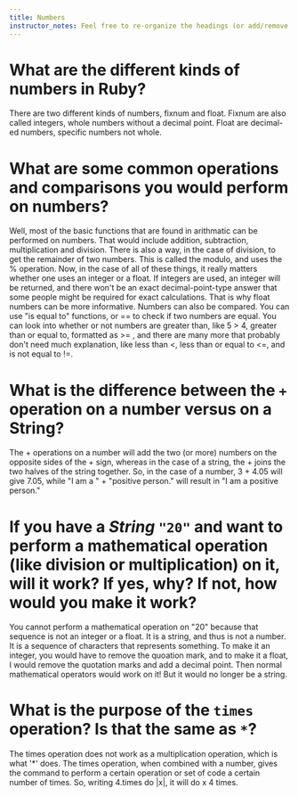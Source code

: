 ```yaml
---
title: Numbers
instructor_notes: Feel free to re-organize the headings (or add/remove headings) below. We included the headings for your benefit, but it's 100% fine if you want to write your responses in some different structure.
---
```


# What are the different kinds of numbers in Ruby?

There are two different kinds of numbers, fixnum and float. Fixnum are also called integers, whole numbers without a decimal point.  Float are decimal-ed numbers, specific numbers not whole.

# What are some common operations and comparisons you would perform on numbers?

Well, most of the basic functions that are found in arithmatic can be performed on numbers.  That would include addition, subtraction, multiplication and division.  There is also a way, in the case of division, to get the remainder of two numbers.  This is called the modulo, and uses the % operation.  Now, in the case of all of these things, it really matters whether one uses an integer or a float.  If integers are used, an integer will be returned, and there won't be an exact decimal-point-type answer that some people might be required for exact calculations.  That is why float numbers can be more informative. 
Numbers can also be compared.  You can use "is equal to" functions, or == to check if two numbers are equal.  You can look into whether or not numbers are greater than, like 5 > 4, greater than or equal to, formatted as >= , and there are many more that probably don't need much explanation, like less than <, less than or equal to <=, and is not equal to !=.

# What is the difference between the `+` operation on a number versus on a String?

The + operations on a number will add the two (or more) numbers on the opposite sides of the + sign, whereas in the case of a string, the + joins the two halves of the string together.  So, in the case of a number, 3 + 4.05 will give 7.05, while "I am a " + "positive person." will result in "I am a positive person."

# If you have a _String_ `"20"` and want to perform a mathematical operation (like division or multiplication) on it, will it work? If yes, why? If not, how would you make it work?

You cannot perform a mathematical operation on "20" because that sequence is not an integer or a float.  It is a string, and thus is not a number.  It is a sequence of characters that represents something.  To make it an integer, you would have to remove the quoation mark, and to make it a float, I would remove the quotation marks and add a decimal point.  Then normal mathematical operators would work on it!  But it would no longer be a string.

# What is the purpose of the `times` operation? Is that the same as `*`?

The times operation does not work as a multiplication operation, which is what '*' does.  The times operation, when combined with a number, gives the command to perform a certain operation or set of code a certain number of times.   So, writing 4.times do |x|, it will do x 4 times.
